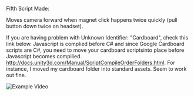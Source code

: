 Fifth Script Made:

Moves camera forward when magnet click happens twice quickly (pull button down twice on headset).

If you are having problem with Unknown Identifier: "Cardboard", check this link below. Javascript is complied before C# and since Google Cardboard scripts are C#, you need to move your cardboard scriptsinto place before Javascript becomes compilied. http://docs.unity3d.com/Manual/ScriptCompileOrderFolders.html. For instance, I moved my cardboard folder into standard assets. Seem to work out fine.

![Example Video](https://i.gyazo.com/85bf46564e9b5708a797cc8e77eff96d.gif)
